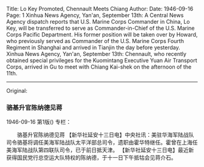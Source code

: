 Title: Lo Key Promoted, Chennault Meets Chiang
Author:
Date: 1946-09-16
Page: 1
Xinhua News Agency, Yan'an, September 13th: A Central News Agency dispatch reports that U.S. Marine Corps Commander in China, Lo Key, will be transferred to serve as Commander-in-Chief of the U.S. Marine Corps Pacific Department. His former position will be taken over by Howard, who previously served as Commander of the U.S. Marine Corps Fourth Regiment in Shanghai and arrived in Tianjin the day before yesterday.
Xinhua News Agency, Yan'an, September 13th: Chennault, who recently obtained special privileges for the Kuomintang Executive Yuan Air Transport Corps, arrived in Gu to meet with Chiang Kai-shek on the afternoon of the 11th.



<hr /> 

Original: 


### 骆基升官陈纳德见蒋

1946-09-16
第1版()
专栏：

　　骆基升官陈纳德见蒋
    【新华社延安十三日电】中央社讯：美驻华海军陆战队司令骆基将调任美海军陆战队太平洋部总司令，遗职由霍华特继任。霍曾在上海任美海军陆战队第四联队司令，已于前日抵天津。
    【新华社延安十三日电】最近新获得国民党行总空运大队特权的陈纳德，于十一日下午抵牯会见蒋介石。
